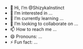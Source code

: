 - 👋 Hi, I’m @ShizykaInstinct
- 👀 I’m interested in ...
- 🌱 I’m currently learning ...
- 💞️ I’m looking to collaborate on ...
- 📫 How to reach me ...
- 😄 Pronouns: ...
- ⚡ Fun fact: ...

<!---
ShizykaInstinct/ShizykaInstinct is a ✨ special ✨ repository because its `README.md` (this file) appears on your GitHub profile.
You can click the Preview link to take a look at your changes.
--->
